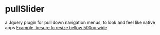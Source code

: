 pullSlider
==========

a Jquery plugin for pull down navigation menus, to look and feel like native apps
[Example, besure to resize bellow 500px wide](http://bohdananderson.com/pullslider "pull slider JQuery")
